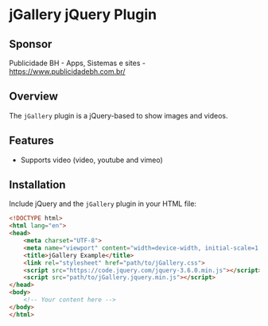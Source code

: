 # jGallery jQuery Plugin

## Sponsor
Publicidade BH - Apps, Sistemas e sites - https://www.publicidadebh.com.br/

## Overview

The `jGallery` plugin is a jQuery-based to show images and videos.

## Features

- Supports video (video, youtube and vimeo)

## Installation

Include jQuery and the `jGallery` plugin in your HTML file:

```html
<!DOCTYPE html>
<html lang="en">
<head>
    <meta charset="UTF-8">
    <meta name="viewport" content="width=device-width, initial-scale=1.0">
    <title>jGallery Example</title>
    <link rel="stylesheet" href="path/to/jGallery.css">
    <script src="https://code.jquery.com/jquery-3.6.0.min.js"></script>
    <script src="path/to/jGallery.jquery.min.js"></script>
</head>
<body>
    <!-- Your content here -->
</body>
</html>